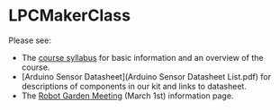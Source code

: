 # LPCMakerClass

Please see:
- The [course syllabus](MakingMakersSyllabus2016jds.pdf) for basic information and an overview of the course.
- [Arduino Sensor Datasheet](Arduino Sensor Datasheet List.pdf) for descriptions of components in our kit and links to datasheet.
- The [Robot Garden Meeting](RobotGardenMeeting.md) (March 1st) information page.
